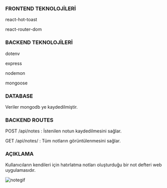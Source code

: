 ### FRONTEND TEKNOLOJİLERİ

react-hot-toast

react-router-dom

### BACKEND TEKNOLOJİLERİ

dotenv

express

nodemon

mongoose

### DATABASE

Veriler mongodb ye kaydedilmiştir.

### BACKEND ROUTES

POST /api/notes : İstenilen notun kaydedilmesini sağlar.

GET /api/notes/ : Tüm notların görüntülenmesini sağlar.

### AÇIKLAMA

Kullanıcıların kendileri için hatırlatma notları oluşturduğu bir not defteri web uygulamasıdır.

![notegif](https://github.com/user-attachments/assets/5e2347c3-10c2-4b34-a8c2-c22b8c1f2487)
